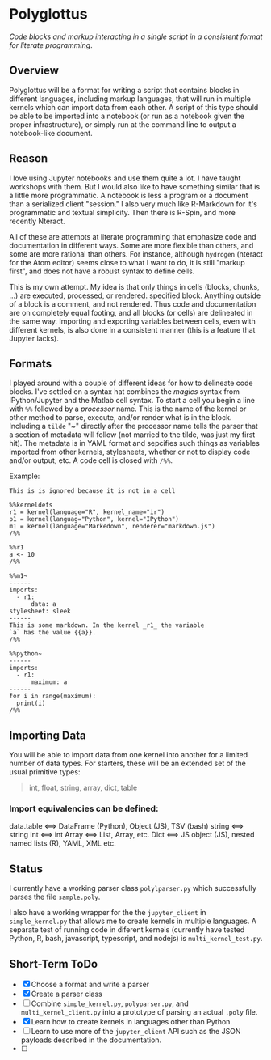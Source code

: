 # Polyglottus
_Code blocks and markup interacting in a single script in a consistent format
for literate programming_.

## Overview
Polyglottus will be a format for writing a script that contains blocks in different
languages, including markup languages, that will run in multiple kernels which
can import data from each other. A script of this type should be able to be
imported into a notebook (or run as a notebook given the proper infrastructure),
or simply run at the command line to output a notebook-like document.

## Reason
I love using Jupyter notebooks and use them quite a lot. I have taught workshops
with them. But I would also like to have something similar that is a little more
programmatic. A notebook is less a program or a document than a serialized client
"session." I also very much like R-Markdown for it's programmatic and textual simplicity.
Then there is R-Spin, and more recently Nteract.

All of these are attempts at literate programming that emphasize code and
documentation in different ways. Some are more flexible than others, and some are
more rational than others. For instance, although `hydrogen` (nteract for the Atom
editor) seems close to what I want to do, it is still "markup first", and does not
have a robust syntax to define cells.

This is my own attempt. My idea is that only things in cells (blocks, chunks, ...)
are executed, processed, or rendered. specified block. Anything outside of a block
is a comment, and not rendered. Thus code and documentation are on completely equal
footing, and all blocks (or cells) are delineated in the same way. Importing and
exporting variables between cells, even with different kernels, is also done in a
consistent manner (this is a feature that Jupyter lacks).

## Formats
I played around with a couple of different ideas for how to delineate code blocks. 
I've settled on a syntax hat combines the _magics_ syntax from IPython/Jupyter and 
the Matlab cell syntax. To start a cell you begin a line with `%%` followed by a
_processor_ name. This is the name of the kernel or other method to parse, execute,
and/or render what is in the block. Including a `tilde` "~" directly after the processor
name tells the parser that a section of metadata will follow (not married to the tilde,
was just my first hit). The metadata is in YAML format and sepcifies such things as
variables imported from other kernels, stylesheets, whether or not to display code
and/or output, etc. A code cell is closed with `/%%`.

Example:

```
This is is ignored because it is not in a cell

%%kerneldefs
r1 = kernel(language="R", kernel_name="ir")
p1 = kernel(languag="Python", kernel="IPython")
m1 = kernel(language="Markedown", renderer="markdown.js")
/%%

%%r1
a <- 10
/%%

%%m1~
------
imports:
  - r1:
      data: a
stylesheet: sleek
------
This is some markdown. In the kernel _r1_ the variable
`a` has the value {{a}}.
/%%

%%python~
------
imports:
  - r1:
      maximum: a
------
for i in range(maximum):
  print(i)
/%%
```

## Importing Data
You will be able to import data from one kernel into another for a limited number of
data types. For starters, these will be an extended set of the usual primitive types:

> int, float, string, array, dict, table

### Import equivalencies can be defined:

data.table <==> DataFrame (Python), Object (JS), TSV (bash)
string <==> string
int <==> int
Array <==> List, Array, etc.
Dict <==> JS object (JS), nested named lists (R), YAML, XML
etc.

## Status
I currently have a working parser class `polylparser.py` which successfully parses the
file `sample.poly`.

I also have a working wrapper for the the `jupyter_client` in `simple_kernel.py` that 
allows me to create kernels in multiple languages. A separate test of running code in 
diferent kernels (currently have tested Python, R, bash, javascript, typescript, and 
nodejs) is `multi_kernel_test.py`.

## Short-Term ToDo
- [x] Choose a format and write a parser
- [x] Create a parser class
- [ ] Combine `simple_kernel.py`, `polyparser.py`, and `multi_kernel_client.py` into a 
      prototype of parsing an actual `.poly` file.
- [x] Learn how to create kernels in languages other than Python.
- [ ] Learn to use more of the `jupyter_client` API such as the JSON payloads
described in the documentation.
- [ ] 
